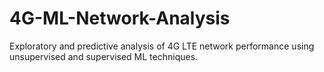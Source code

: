 # 4G-ML-Network-Analysis
Exploratory and predictive analysis of 4G LTE network performance using unsupervised and supervised ML techniques.
